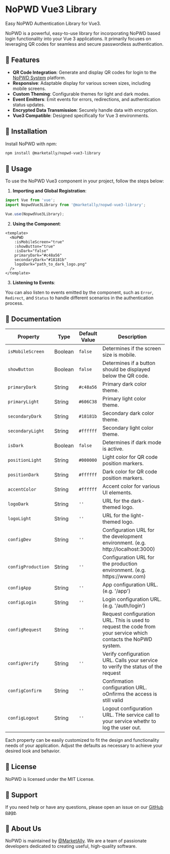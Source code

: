 # NoPWD Vue3 Library 

Easy NoPWD Authentication Library for Vue3.

NoPWD is a powerful, easy-to-use library for incorporating NoPWD based login functionality into your Vue 3 applications. It primarily focuses on leveraging QR codes for seamless and secure passwordless authentication.

## 🚀 Features

- **QR Code Integration**: Generate and display QR codes for login to the [NoPWD System](http://www.nopwd.com) platform.
- **Responsive**: Adaptable display for various screen sizes, including mobile screens.
- **Custom Theming**: Configurable themes for light and dark modes.
- **Event Emitters**: Emit events for errors, redirections, and authentication status updates.
- **Encrypted Data Transmission**: Securely handle data with encryption.
- **Vue3 Compatible**: Designed specifically for Vue 3 environments.

## 🔧 Installation

Install NoPWD with npm:

```bash
npm install @marketally/nopwd-vue3-library
```

## 🎈 Usage

To use the NoPWD Vue3 component in your project, follow the steps below:

1. **Importing and Global Registration**:

```javascript
import Vue from 'vue';
import NopwdVue3Library from '@marketally/nopwd-vue3-library';

Vue.use(NopwdVue3Library);
```

2. **Using the Component**:

```vue
<template>
  <NoPWD 
    :isMobileScreen="true"
    :showButton="true"
    :isDark="false"
    primaryDark="#c48a56"
    secondaryDark="#18181b"
    logoDark="path_to_dark_logo.png"
  />
</template>
```

3. **Listening to Events**:

You can also listen to events emitted by the component, such as `Error`, `Redirect`, and `Status` to handle different scenarios in the authentication process.

## 📖 Documentation

| Property          | Type     | Default Value | Description                                                                                                                                                          |
|-------------------|----------|---------------|----------------------------------------------------------------------------------------------------------------------------------------------------------------------|
| `isMobileScreen`  | Boolean  | `false`      | Determines if the screen size is mobile.                                                                                                                             |
| `showButton`      | Boolean  | `false`      | Determines if a button should be displayed below the QR code.                                                                                                        |
| `primaryDark`     | String   | `#c48a56`    | Primary dark color theme.                                                                                                                                            |
| `primaryLight`    | String   | `#606C38`    | Primary light color theme.                                                                                                                                           |
| `secondaryDark`   | String   | `#18181b`    | Secondary dark color theme.                                                                                                                                          |
| `secondaryLight`  | String   | `#ffffff`    | Secondary light color theme.                                                                                                                                         |
| `isDark`          | Boolean  | `false`      | Determines if dark mode is active.                                                                                                                                   |
| `positionLight`   | String   | `#000000`    | Light color for QR code position markers.                                                                                                                            |
| `positionDark`    | String   | `#ffffff`    | Dark color for QR code position markers.                                                                                                                             |
| `accentColor`     | String   | `#ffffff`    | Accent color for various UI elements.                                                                                                                                |
| `logoDark`        | String   | `''`         | URL for the dark-themed logo.                                                                                                                                        |
| `logoLight`       | String   | `''`         | URL for the light-themed logo.                                                                                                                                       |
| `configDev`       | String   | `''`         | Configuration URL for the development environment. (e.g. http://localhost:3000)                                                                                          |
| `configProduction`| String   | `''`         | Configuration URL for the production environment. (e.g. https://www<yoursite>.com)                                                                                           |
| `configApp`       | String   | `''`         | App configuration URL. (e.g. '/app')                                                                                                                      |
| `configLogin`     | String   | `''`         | Login configuration URL. (e.g. '/auth/login')                                                                                                                    |
| `configRequest`   | String   | `''`         | Request configuration URL. This is used to request the code from your service which contacts the NoPWD system.                                                                                                                  |
| `configVerify`    | String   | `''`         | Verify configuration URL. Calls your service to verify the status of the request                                                                                                                   |
| `configConfirm`   | String   | `''`         | Confirmation configuration URL. oOnfirms the access is still valid                                                                                                             |
| `configLogout`    | String   | `''`         | Logout configuration URL. THe service call to your service whethr to log the user out.                                                                                                                   |

Each property can be easily customized to fit the design and functionality needs of your application. Adjust the defaults as necessary to achieve your desired look and behavior.

## 📃 License

NoPWD is licensed under the MIT License.

## 🎯 Support

If you need help or have any questions, please open an issue on our [GitHub page](https://github.com/MarketAlly/nopwd-vue3-library/issues).

## 🎉 About Us

NoPWD is maintained by [@MarketAlly](https://github.com/MarketAlly). We are a team of passionate developers dedicated to creating useful, high-quality software.